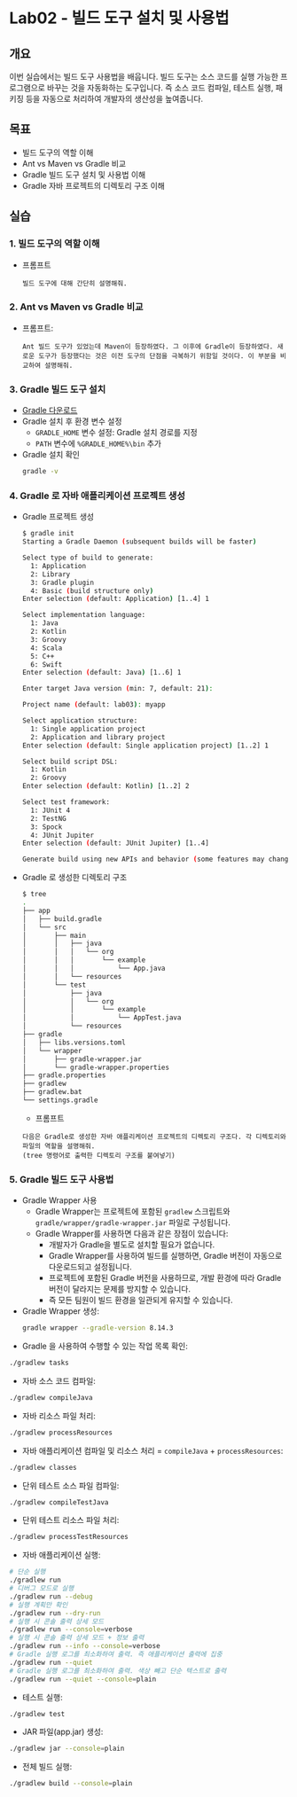 # Lab02 - 빌드 도구 설치 및 사용법

## 개요
이번 실습에서는 빌드 도구 사용법을 배웁니다. 빌드 도구는 소스 코드를 실행 가능한 프로그램으로 바꾸는 것을 자동화하는 도구입니다. 즉 소스 코드 컴파일, 테스트 실행, 패키징 등을 자동으로 처리하여 개발자의 생산성을 높여줍니다.

## 목표
- 빌드 도구의 역할 이해
- Ant vs Maven vs Gradle 비교
- Gradle 빌드 도구 설치 및 사용법 이해
- Gradle 자바 프로젝트의 디렉토리 구조 이해

## 실습

### 1. 빌드 도구의 역할 이해
- 프롬프트
  ```text
  빌드 도구에 대해 간단히 설명해줘.
  ```

### 2. Ant vs Maven vs Gradle 비교

- 프롬프트:
  ```text
  Ant 빌드 도구가 있었는데 Maven이 등장하였다. 그 이후에 Gradle이 등장하였다. 새로운 도구가 등장했다는 것은 이전 도구의 단점을 극복하기 위함일 것이다. 이 부분을 비교하여 설명해줘.
  ```

### 3. Gradle 빌드 도구 설치
- [Gradle 다운로드](https://gradle.org/install/)
- Gradle 설치 후 환경 변수 설정
  - `GRADLE_HOME` 변수 설정: Gradle 설치 경로를 지정
  - `PATH` 변수에 `%GRADLE_HOME%\bin` 추가
- Gradle 설치 확인
  ```bash
  gradle -v
  ```

### 4. Gradle 로 자바 애플리케이션 프로젝트 생성 
- Gradle 프로젝트 생성
  ```bash
  $ gradle init
  Starting a Gradle Daemon (subsequent builds will be faster)

  Select type of build to generate:
    1: Application
    2: Library
    3: Gradle plugin
    4: Basic (build structure only)
  Enter selection (default: Application) [1..4] 1

  Select implementation language:
    1: Java
    2: Kotlin
    3: Groovy
    4: Scala
    5: C++
    6: Swift
  Enter selection (default: Java) [1..6] 1

  Enter target Java version (min: 7, default: 21): 

  Project name (default: lab03): myapp

  Select application structure:
    1: Single application project
    2: Application and library project
  Enter selection (default: Single application project) [1..2] 1

  Select build script DSL:
    1: Kotlin
    2: Groovy
  Enter selection (default: Kotlin) [1..2] 2

  Select test framework:
    1: JUnit 4
    2: TestNG
    3: Spock
    4: JUnit Jupiter
  Enter selection (default: JUnit Jupiter) [1..4] 

  Generate build using new APIs and behavior (some features may change in the next minor release)? (default: no) [yes, no] 
  ```
- Gradle 로 생성한 디렉토리 구조
  ```bash
  $ tree
  .
  ├── app
  │   ├── build.gradle
  │   └── src
  │       ├── main
  │       │   ├── java
  │       │   │   └── org
  │       │   │       └── example
  │       │   │           └── App.java
  │       │   └── resources
  │       └── test
  │           ├── java
  │           │   └── org
  │           │       └── example
  │           │           └── AppTest.java
  │           └── resources
  ├── gradle
  │   ├── libs.versions.toml
  │   └── wrapper
  │       ├── gradle-wrapper.jar
  │       └── gradle-wrapper.properties
  ├── gradle.properties
  ├── gradlew
  ├── gradlew.bat
  └── settings.gradle
  ```
  - 프롬프트
  ```text
  다음은 Gradle로 생성한 자바 애플리케이션 프로젝트의 디렉토리 구조다. 각 디렉토리와 파일의 역할을 설명해줘.
  (tree 명령어로 출력한 디렉토리 구조를 붙여넣기)
  ```

### 5. Gradle 빌드 도구 사용법

- Gradle Wrapper 사용
  - Gradle Wrapper는 프로젝트에 포함된 `gradlew` 스크립트와 `gradle/wrapper/gradle-wrapper.jar` 파일로 구성됩니다.
  - Gradle Wrapper를 사용하면 다음과 같은 장점이 있습니다:
    - 개발자가 Gradle을 별도로 설치할 필요가 없습니다.
    - Gradle Wrapper를 사용하여 빌드를 실행하면, Gradle 버전이 자동으로 다운로드되고 설정됩니다.
    - 프로젝트에 포함된 Gradle 버전을 사용하므로, 개발 환경에 따라 Gradle 버전이 달라지는 문제를 방지할 수 있습니다.
    - 즉 모든 팀원이 빌드 환경을 일관되게 유지할 수 있습니다.
- Gradle Wrapper 생성:
  ```bash
  gradle wrapper --gradle-version 8.14.3
  ```
- Gradle 을 사용하여 수행할 수 있는 작업 목록 확인:
```bash
./gradlew tasks
```
- 자바 소스 코드 컴파일:
```bash
./gradlew compileJava
``` 
- 자바 리소스 파일 처리:
```bash
./gradlew processResources
```
- 자바 애플리케이션 컴파일 및 리소스 처리 = `compileJava` + `processResources`:
```bash
./gradlew classes
```
- 단위 테스트 소스 파일 컴파일:
```bash
./gradlew compileTestJava
```
- 단위 테스트 리소스 파일 처리:
```bash
./gradlew processTestResources
```
- 자바 애플리케이션 실행:
```bash
# 단순 실행
./gradlew run
# 디버그 모드로 실행
./gradlew run --debug
# 실행 계획만 확인
./gradlew run --dry-run
# 실행 시 콘솔 출력 상세 모드
./gradlew run --console=verbose
# 실행 시 콘솔 출력 상세 모드 + 정보 출력
./gradlew run --info --console=verbose
# Gradle 실행 로그를 최소화하여 출력. 즉 애플리케이션 출력에 집중
./gradlew run --quiet
# Gradle 실행 로그를 최소화하여 출력. 색상 빼고 단순 텍스트로 출력
./gradlew run --quiet --console=plain
``` 
- 테스트 실행:
```bash
./gradlew test  
```
- JAR 파일(app.jar) 생성:
```bash
./gradlew jar --console=plain
```
- 전체 빌드 실행:
```bash
./gradlew build --console=plain
```

